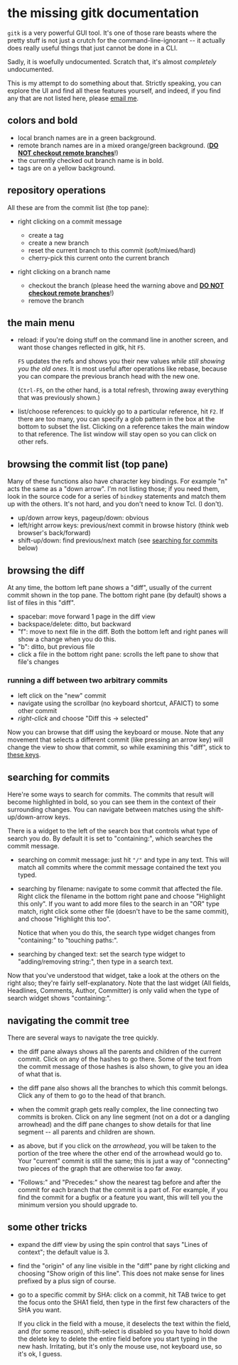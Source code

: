 # the missing gitk documentation

`gitk` is a very powerful GUI tool.  It's one of those rare beasts where the
pretty stuff is not just a crutch for the command-line-ignorant -- it actually
does really useful things that just cannot be done in a CLI.

Sadly, it is woefully undocumented.  Scratch that, it's almost *completely*
undocumented.

This is my attempt to do something about that.  Strictly speaking, you can
explore the UI and find all these features yourself, and indeed, if you find
any that are not listed here, please [email me](mailto:sitaramc@gmail.com).

## colors and bold

  * local branch names are in a green background.
  * remote branch names are in a mixed orange/green background.  ([**DO NOT
    checkout remote branches**](concepts/detached-head.html)!)
  * the currently checked out branch name is in bold.
  * tags are on a yellow background.

## repository operations

All these are from the commit list (the top pane):

  * right clicking on a commit message
    * create a tag
    * create a new branch
    * reset the current branch to this commit (soft/mixed/hard)
    * cherry-pick this current onto the current branch

  * right clicking on a branch name
    * checkout the branch (please heed the warning above and [**DO NOT
      checkout remote branches**](concepts/detached-head.html)!)
    * remove the branch

## the main menu

  * reload: if you're doing stuff on the command line in another screen, and
    want those changes reflected in gitk, hit `F5`.

    `F5` updates the refs and shows you their new values *while still showing
    you the old ones*.  It is most useful after operations like rebase,
    because you can compare the previous branch head with the new one.

    (`Ctrl-F5`, on the other hand, is a total refresh, throwing away
    everything that was previously shown.)

  * list/choose references: to quickly go to a particular reference, hit `F2`.
    If there are too many, you can specify a glob pattern in the box at the
    bottom to subset the list.  Clicking on a reference takes the main window
    to that reference.  The list window will stay open so you can click on
    other refs.

## browsing the commit list (top pane)

Many of these functions also have character key bindings.  For example "n"
acts the same as a "down arrow".  I'm not listing those; if you need them,
look in the source code for a series of `bindkey` statements and match them up
with the others.  It's not hard, and you don't need to know Tcl.  (I don't).

  * up/down arrow keys, pageup/down: obvious
  * left/right arrow keys: previous/next commit in browse history (think web
    browser's back/forward)
  * shift-up/down: find previous/next match (see [searching for commits](#sfc)
    below)

## browsing the diff

At any time, the bottom left pane shows a "diff", usually of the current
commit shown in the top pane.  The bottom right pane (by default) shows a list
of files in this "diff".

<a name="bcpc">

  * spacebar: move forward 1 page in the diff view
  * backspace/delete: ditto, but backward
  * "f": move to next file in the diff.  Both the bottom left and right panes
    will show a change when you do this.
  * "b": ditto, but previous file
  * click a file in the bottom right pane: scrolls the left pane to show that
    file's changes

### running a diff between two arbitrary commits

  * left click on the "new" commit
  * navigate using the scrollbar (no keyboard shortcut, AFAICT) to some other
    commit
  * *right-click* and choose "Diff this -> selected"

Now you can browse that diff using the keyboard or mouse.  Note that any
movement that selects a different commit (like pressing an arrow key) will
change the view to show that commit, so while examining this "diff", stick to
[these keys](#bcpc).

<a name="sfc">

## searching for commits

Here're some ways to search for commits.  The commits that result will become
highlighted in bold, so you can see them in the context of their surrounding
changes.  You can navigate between matches using the shift-up/down-arrow keys.

There is a widget to the left of the search box that controls what type of
search you do.  By default it is set to "containing:", which searches the
commit message.

  * searching on commit message: just hit `"/"` and type in any text.  This
    will match all commits where the commit message contained the text you
    typed.

  * searching by filename: navigate to some commit that affected the file.
    Right click the filename in the bottom right pane and choose "Highlight
    this only".  If you want to add more files to the search in an "OR" type
    match, right click some other file (doesn't have to be the same commit),
    and choose "Highlight this too".

    Notice that when you do this, the search type widget changes from
    "containing:" to "touching paths:".

  * searching by changed text: set the search type widget to "adding/removing
    string:", then type in a search text.

Now that you've understood that widget, take a look at the others on the right
also; they're fairly self-explanatory.  Note that the last widget (All fields,
Headlines, Comments, Author, Committer) is only valid when the type of search
widget shows "containing:".

## navigating the commit tree

There are several ways to navigate the tree quickly.

  * the diff pane always shows all the parents and children of the current
    commit.  Click on any of the hashes to go there.  Some of the text from
    the commit message of those hashes is also shown, to give you an idea of
    what that is.

  * the diff pane also shows all the branches to which this commit belongs.
    Click any of them to go to the head of that branch.

  * when the commit graph gets really complex, the line connecting two commits
    is broken.  Click on any line segment (not on a dot or a dangling
    arrowhead) and the diff pane changes to show details for that line segment
    -- all parents and children are shown.

  * as above, but if you click on the *arrowhead*, you will be taken to the
    portion of the tree where the other end of the arrowhead would go to.
    Your "current" commit is still the same; this is just a way of
    "connecting" two pieces of the graph that are otherwise too far away.

  * "Follows:" and "Precedes:" show the nearest tag before and after the
    commit for each branch that the commit is a part of.  For example, if you
    find the commit for a bugfix or a feature you want, this will tell you the
    minimum version you should upgrade to.

## some other tricks

  * expand the diff view by using the spin control that says "Lines of
    context"; the default value is 3.

  * find the "origin" of any line visible in the "diff" pane by right clicking
    and choosing "Show origin of this line".  This does not make sense for
    lines prefixed by a plus sign of course.

  * go to a specific commit by SHA: click on a commit, hit TAB twice to get
    the focus onto the SHA1 field, then type in the first few characters of
    the SHA you want.

    If you click in the field with a mouse, it deselects the text within the
    field, and (for some reason), shift-select is disabled so you have to hold
    down the delete key to delete the entire field before you start typing in
    the new hash.  Irritating, but it's only the mouse use, not keyboard use,
    so it's ok, I guess.
